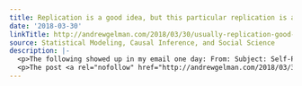 ```yaml
---
title: Replication is a good idea, but this particular replication is a bit too exact!
date: '2018-03-30'
linkTitle: http://andrewgelman.com/2018/03/30/usually-replication-good-idea-ones-bit-ridiculous/
source: Statistical Modeling, Causal Inference, and Social Science
description: |-
  <p>The following showed up in my email one day: From: Subject: Self-Plagarism in Current Opinion in Psychology Date: March 9, 2018 at 4:06:25 PM EST To: &#8220;gelman@stat.columbia.edu&#8221; Hello, You might be interested in the tremendous amount of overlap between two recent articles by Benjamin &#038; Bushman (2016 &#038; 2018) in Current Opinion in Psychology. The [&#8230;]</p>
  <p>The post <a rel="nofollow" href="http://andrewgelman.com/2018/03/30/usually-replication-good-idea-ones-bit-ridic
---
```

